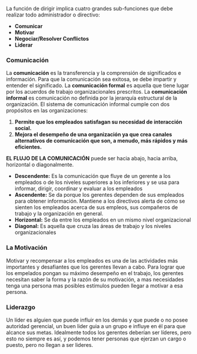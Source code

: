 La función de dirigir implica cuatro grandes sub-funciones que debe realizar todo administrador o directivo:

- **Comunicar**
- **Motivar**
- **Negociar/Resolver Conflictos**
- **Liderar**


### Comunicación
La **comunicación** es la transferencia y la comprensión de significados e información. Para que la comunicación sea exitosa, se debe impartir y entender el significado.
La **comunicación formal** es aquella que tiene lugar por los acuerdos de trabajo organizacionales prescritos.
La **comunicación informal** es comunicación no definida por la jerarquía estructural de la organización.
El sistema de comunicación informal cumple con dos propósitos en las organizaciones: 
1. **Permite que los empleados satisfagan su necesidad de interacción social.**
2. **Mejora el desempeño de una organización ya que crea canales alternativos de comunicación que son, a menudo, más rápidos y más eficientes.**

**EL FLUJO DE LA COMUNICACIÓN** puede ser hacia abajo, hacia arriba, horizontal o diagonalmente. 

- **Descendente:** Es la comunicación que fluye de un gerente a los empleados o de los niveles superiores a los inferiores y se usa para informar, dirigir, coordinar y evaluar a los empleados
- **Ascendente:** Se da porque los gerentes dependen de sus empleados para obtener información. Mantiene a los directivos alerta de cómo se sienten los empleados acerca de sus empleos, sus compañeros de trabajo y la organización en general.
- **Horizontal:** Se da entre los empleados en un mismo nivel organizacional
- **Diagonal:** Es aquella que cruza las áreas de trabajo y los niveles organizacionales 

### La Motivación
Motivar y recompensar a los empleados es una de las actividades más importantes y desafiantes que los gerentes llevan a cabo. Para lograr que los empelados pongan su máximo desempeño en el trabajo, los gerentes necesitan saber la forma y la razón de su motivación, a mas necesidades tenga una persona mas posibles estimulos pueden llegar a motivar a esa persona.

### Liderazgo
Un líder es alguien que puede influir en los demás y que puede o no posee autoridad gerencial, un buen lider guia a un grupo e influye en él para que alcance sus metas. Idealmente todos los gerentes deberían ser líderes, pero esto no siempre es así, y podemos tener personas que ejerzan un cargo o puesto, pero no llegan a ser lideres.
